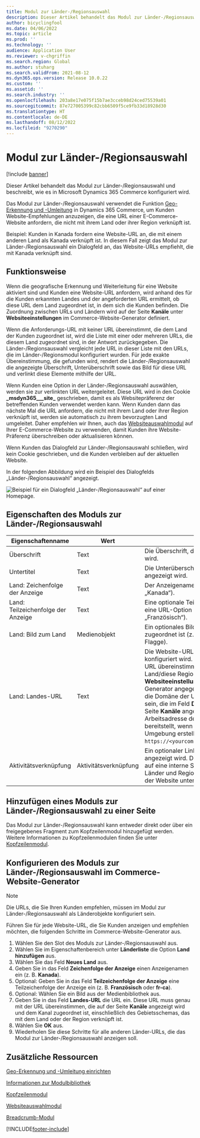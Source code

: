 ```yaml
---
title: Modul zur Länder-/Regionsauswahl
description: Dieser Artikel behandelt das Modul zur Länder-/Regionsauswahl und beschreibt, wie es in Microsoft Dynamics 365 Commerce konfiguriert wird.
author: bicyclingfool
ms.date: 04/06/2022
ms.topic: article
ms.prod: ''
ms.technology: ''
audience: Application User
ms.reviewer: v-chgriffin
ms.search.region: Global
ms.author: stuharg
ms.search.validFrom: 2021-08-12
ms.dyn365.ops.version: Release 10.0.22
ms.custom: ''
ms.assetid: ''
ms.search.industry: ''
ms.openlocfilehash: 203a8e17e075f15b7ae3cceb98d24ced75539a01
ms.sourcegitcommit: 87e727005399c82cbb6509f5ce9fb33d18928d30
ms.translationtype: HT
ms.contentlocale: de-DE
ms.lasthandoff: 08/12/2022
ms.locfileid: "9270290"
---
```

# <a name="countryregion-picker-module"></a>Modul zur Länder-/Regionsauswahl

[!include [banner](includes/banner.md)]

Dieser Artikel behandelt das Modul zur Länder-/Regionsauswahl und beschreibt, wie es in Microsoft Dynamics 365 Commerce konfiguriert wird.

Das Modul zur Länder-/Regionsauswahl verwendet die Funktion [Geo-Erkennung und -Umleitung](geo-detection-redirection.md) in Dynamics 365 Commerce, um Kunden Website-Empfehlungen anzuzeigen, die eine URL einer E-Commerce-Website anfordern, die nicht mit ihrem Land oder ihrer Region verknüpft ist.

Beispiel: Kunden in Kanada fordern eine Website-URL an, die mit einem anderen Land als Kanada verknüpft ist. In diesem Fall zeigt das Modul zur Länder-/Regionsauswahl ein Dialogfeld an, das Website-URLs empfiehlt, die mit Kanada verknüpft sind. 

## <a name="how-it-works"></a>Funktionsweise

Wenn die geografische Erkennung und Weiterleitung für eine Website aktiviert sind und Kunden eine Website-URL anfordern, wird anhand des für die Kunden erkannten Landes und der angeforderten URL ermittelt, ob diese URL dem Land zugeordnet ist, in dem sich die Kunden befinden. Die Zuordnung zwischen URLs und Ländern wird auf der Seite **Kanäle** unter **Websiteeinstellungen** im Commerce-Website-Generator definiert. 

Wenn die Anforderungs-URL mit keiner URL übereinstimmt, die dem Land der Kunden zugeordnet ist, wird die Liste mit einer oder mehreren URLs, die diesem Land zugeordnet sind, in der Antwort zurückgegeben. Die Länder-/Regionsauswahl vergleicht jede URL in dieser Liste mit den URLs, die im Länder-/Regionsmodul konfiguriert wurden. Für jede exakte Übereinstimmung, die gefunden wird, rendert die Länder-/Regionsauswahl die angezeigte Überschrift, Unterüberschrift sowie das Bild für diese URL und verlinkt diese Elemente mithilfe der URL.

Wenn Kunden eine Option in der Länder-/Regionsauswahl auswählen, werden sie zur verlinkten URL weitergeleitet. Diese URL wird in den Cookie **\_msdyn365\_\_\_site\_** geschrieben, damit es als Websitepräferenz der betreffenden Kunden verwendet werden kann. Wenn Kunden dann das nächste Mal die URL anfordern, die nicht mit ihrem Land oder ihrer Region verknüpft ist, werden sie automatisch zu ihrem bevorzugten Land umgeleitet. Daher empfehlen wir Ihnen, auch das [Websiteauswahlmodul](site-selector.md) auf Ihrer E-Commerce-Website zu verwenden, damit Kunden ihre Website-Präferenz überschreiben oder aktualisieren können. 

Wenn Kunden das Dialogfeld zur Länder-/Regionsauswahl schließen, wird kein Cookie geschrieben, und die Kunden verbleiben auf der aktuellen Website. 

In der folgenden Abbildung wird ein Beispiel des Dialogfelds „Länder-/Regionsauswahl“ angezeigt.

![Beispiel für ein Dialogfeld „Länder-/Regionsauswahl“ auf einer Homepage.](./media/Geo_country-region-module-insitu.png)

## <a name="countryregion-picker-module-properties"></a>Eigenschaften des Moduls zur Länder-/Regionsauswahl

| Eigenschaftenname              | Wert       | Beschreibung                                                  |
| -------------------------- | ----------- | ------------------------------------------------------------ |
| Überschrift                    | Text        | Die Überschrift, die oben im Dialogfeld angezeigt wird.       |
| Untertitel                 | Text        | Die Unterüberschrift, die unter der Überschrift angezeigt wird.               |
| Land: Zeichenfolge der Anzeige    | Text        | Der Anzeigename für eine URL-Option (z. B. „Kanada“).   |
| Land: Teilzeichenfolge der Anzeige | Text        | Eine optionale Teilzeichenfolge der Anzeige für eine URL-Option (z. B. „Englisch“ oder „Französisch“). |
| Land: Bild zum Land     | Medienobjekt | Ein optionales Bild, das einer URL-Option zugeordnet ist (z. B. ein Bild der kanadischen Flagge). |
| Land: Landes-URL       | Text        | Die Website-URL für das Land/die Region, die konfiguriert wird. Diese URL muss genau mit der URL übereinstimmen, die Sie für dieses Land/diese Region auf der Seite **Kanäle** unter **Websiteeinstellungen** im Commerce-Website-Generator angegeben haben. Außerdem muss die Domäne der URL die angepasste Domäne sein, die im Feld **Domain abgleichen** auf der Seite **Kanäle** angegeben ist, nicht die Arbeitsadresse der Website, die Commerce bereitstellt, wenn Sie Ihre E-Commerce-Umgebung erstellen (z. B. die URL `https://<yourcompany>.commerce.dynamics.com/`). |
| Aktivitätsverknüpfung                | Aktivitätsverknüpfung | Ein optionaler Link, der unten im Dialogfeld angezeigt wird. Dieser Link kann beispielsweise auf eine interne Seite verweisen, auf der alle Länder und Regionen angegeben sind, die von der Website unterstützt werden. |

## <a name="add-a-countryregion-picker-module-to-a-page"></a>Hinzufügen eines Moduls zur Länder-/Regionsauswahl zu einer Seite

Das Modul zur Länder-/Regionsauswahl kann entweder direkt oder über ein freigegebenes Fragment zum Kopfzeilenmodul hinzugefügt werden. Weitere Informationen zu Kopfzeilenmodulen finden Sie unter [Kopfzeilenmodul](author-header-module.md).

## <a name="configure-the-countryregion-picker-module-in-commerce-site-builder"></a>Konfigurieren des Moduls zur Länder-/Regionsauswahl im Commerce-Website-Generator

> [!NOTE]
> Die URLs, die Sie Ihren Kunden empfehlen, müssen im Modul zur Länder-/Regionsauswahl als Länderobjekte konfiguriert sein.

Führen Sie für jede Website-URL, die Sie Kunden anzeigen und empfehlen möchten, die folgenden Schritte im Commerce-Website-Generator aus.

1. Wählen Sie den Slot des Moduls zur Länder-/Regionsauswahl aus.
1. Wählen Sie im Eigenschaftenbereich unter **Länderliste** die Option **Land hinzufügen** aus.
1. Wählen Sie das Feld **Neues Land** aus.
1. Geben Sie in das Feld **Zeichenfolge der Anzeige** einen Anzeigenamen ein (z. B. **Kanada**).
1. Optional: Geben Sie in das Feld **Teilzeichenfolge der Anzeige** eine Teilzeichenfolge der Anzeige ein (z. B. **Französisch** oder **fr-ca**).
1. Optional: Wählen Sie ein Bild aus der Medienbibliothek aus.
1. Geben Sie in das Feld **Landes-URL** die URL ein. Diese URL muss genau mit der URL übereinstimmen, die auf der Seite **Kanäle** angezeigt wird und dem Kanal zugeordnet ist, einschließlich des Gebietsschemas, das mit dem Land oder der Region verknüpft ist. 
1. Wählen Sie **OK** aus.
1. Wiederholen Sie diese Schritte für alle anderen Länder-URLs, die das Modul zur Länder-/Regionsauswahl anzeigen soll.

## <a name="additional-resources"></a>Zusätzliche Ressourcen

[Geo-Erkennung und -Umleitung einrichten](geo-detection-redirection.md)

[Informationen zur Modulbibliothek](starter-kit-overview.md)

[Kopfzeilenmodul](author-header-module.md)

[Websiteauswahlmodul](site-selector.md)

[Breadcrumb-Modul](add-breadcrumb.md)

[!INCLUDE[footer-include](../includes/footer-banner.md)]
